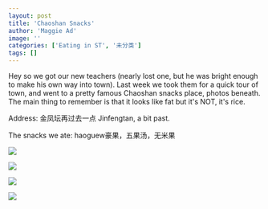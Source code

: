 ```yaml
---
layout: post
title: 'Chaoshan Snacks'
author: 'Maggie Ad'
image: ''
categories: ['Eating in ST', '未分类']
tags: []
---
```


Hey so we got our new teachers (nearly lost one, but he was bright enough to make his own way into town). Last week we took them for a quick tour of town, and went to a pretty famous Chaoshan snacks place, photos beneath. The main thing to remember is that it looks like fat but it's NOT, it's rice. 

Address: 金凤坛再过去一点 Jinfengtan, a bit past.

The snacks we ate: haoguew豪果，五果汤，无米果

![](http://static.flickr.com/97/239166378_ff6ccefa11_m.jpg)

![](http://static.flickr.com/56/239166238_b481535d9c_m.jpg)

![](http://static.flickr.com/83/239166275_6b6a97d729_m.jpg)

![](http://static.flickr.com/86/239166329_2f6a818073_m.jpg)